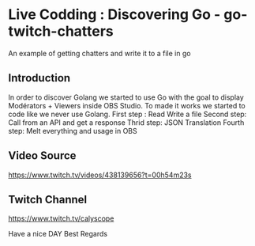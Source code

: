 # Live Codding : Discovering Go - go-twitch-chatters
An example of getting chatters and write it to a file in go

## Introduction
In order to discover Golang we started to use Go with the goal to display Modérators + Viewers inside OBS Studio. 
To made it works we started to code like we never use Golang.
First step : Read Write a file
Second step: Call from an API and get a response
Thrid step: JSON Translation
Fourth step: Melt everything and usage in OBS

 ## Video Source
 https://www.twitch.tv/videos/438139656?t=00h54m23s
 
  ## Twitch Channel
  https://www.twitch.tv/calyscope

Have a nice DAY
Best Regards
